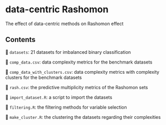 # data-centric Rashomon
The effect of data-centric methods on Rashomon effect 

## Contents

:file_folder: `datasets`: 21 datasets for imbalanced binary classification 

:floppy_disk: `comp_data.csv`: data complexity metrics for the benchmark datasets

:floppy_disk: `comp_data_with_clusters.csv`: data complexity metrics with complexity clusters for the benchmark datasets

:floppy_disk: `rash.csv`: the predictive multiplicity metrics of the Rashomon sets 

:page_facing_up: `import_dataset.R`: a script to import the datasets

:page_facing_up: `filtering.R`: the filtering methods for variable selection

:page_facing_up: `make_cluster.R`: the clustering the datasets regarding their complexities
